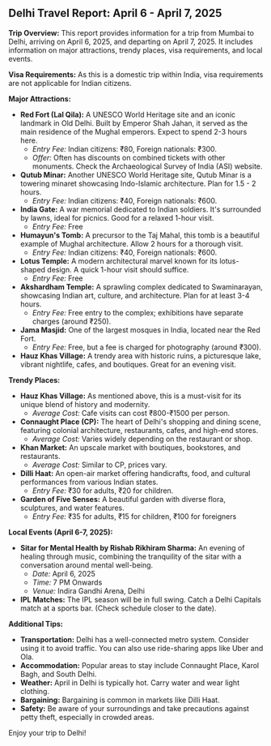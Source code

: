 ## Delhi Travel Report: April 6 - April 7, 2025

**Trip Overview:** This report provides information for a trip from Mumbai to Delhi, arriving on April 6, 2025, and departing on April 7, 2025. It includes information on major attractions, trendy places, visa requirements, and local events.

**Visa Requirements:** As this is a domestic trip within India, visa requirements are not applicable for Indian citizens.

**Major Attractions:**

*   **Red Fort (Lal Qila):** A UNESCO World Heritage site and an iconic landmark in Old Delhi. Built by Emperor Shah Jahan, it served as the main residence of the Mughal emperors. Expect to spend 2-3 hours here.
    *   *Entry Fee:* Indian citizens: ₹80, Foreign nationals: ₹300.
    *   *Offer:* Often has discounts on combined tickets with other monuments. Check the Archaeological Survey of India (ASI) website.
*   **Qutub Minar:** Another UNESCO World Heritage site, Qutub Minar is a towering minaret showcasing Indo-Islamic architecture. Plan for 1.5 - 2 hours.
    *   *Entry Fee:* Indian citizens: ₹40, Foreign nationals: ₹600.
*   **India Gate:** A war memorial dedicated to Indian soldiers. It's surrounded by lawns, ideal for picnics. Good for a relaxed 1-hour visit.
    *   *Entry Fee:* Free
*   **Humayun's Tomb:** A precursor to the Taj Mahal, this tomb is a beautiful example of Mughal architecture. Allow 2 hours for a thorough visit.
    *   *Entry Fee:* Indian citizens: ₹40, Foreign nationals: ₹600.
*   **Lotus Temple:** A modern architectural marvel known for its lotus-shaped design. A quick 1-hour visit should suffice.
    *   *Entry Fee:* Free
*   **Akshardham Temple:** A sprawling complex dedicated to Swaminarayan, showcasing Indian art, culture, and architecture. Plan for at least 3-4 hours.
    *   *Entry Fee:* Free entry to the complex; exhibitions have separate charges (around ₹250).
*   **Jama Masjid:** One of the largest mosques in India, located near the Red Fort.
    *   *Entry Fee:* Free, but a fee is charged for photography (around ₹300).
*   **Hauz Khas Village:** A trendy area with historic ruins, a picturesque lake, vibrant nightlife, cafes, and boutiques. Great for an evening visit.

**Trendy Places:**

*   **Hauz Khas Village:** As mentioned above, this is a must-visit for its unique blend of history and modernity.
    *   *Average Cost:* Cafe visits can cost ₹800-₹1500 per person.
*   **Connaught Place (CP):** The heart of Delhi's shopping and dining scene, featuring colonial architecture, restaurants, cafes, and high-end stores.
    *   *Average Cost:* Varies widely depending on the restaurant or shop.
*   **Khan Market:** An upscale market with boutiques, bookstores, and restaurants.
    *   *Average Cost:* Similar to CP, prices vary.
*   **Dilli Haat:** An open-air market offering handicrafts, food, and cultural performances from various Indian states.
    *   *Entry Fee:* ₹30 for adults, ₹20 for children.
*   **Garden of Five Senses:** A beautiful garden with diverse flora, sculptures, and water features.
    *   *Entry Fee:* ₹35 for adults, ₹15 for children, ₹100 for foreigners

**Local Events (April 6-7, 2025):**

*   **Sitar for Mental Health by Rishab Rikhiram Sharma:** An evening of healing through music, combining the tranquility of the sitar with a conversation around mental well-being.
    *   *Date:* April 6, 2025
    *   *Time:* 7 PM Onwards
    *   *Venue:* Indira Gandhi Arena, Delhi
*   **IPL Matches:** The IPL season will be in full swing. Catch a Delhi Capitals match at a sports bar. (Check schedule closer to the date).

**Additional Tips:**

*   **Transportation:** Delhi has a well-connected metro system. Consider using it to avoid traffic. You can also use ride-sharing apps like Uber and Ola.
*   **Accommodation:** Popular areas to stay include Connaught Place, Karol Bagh, and South Delhi.
*   **Weather:** April in Delhi is typically hot. Carry water and wear light clothing.
*   **Bargaining:** Bargaining is common in markets like Dilli Haat.
*    **Safety:** Be aware of your surroundings and take precautions against petty theft, especially in crowded areas.

Enjoy your trip to Delhi!
